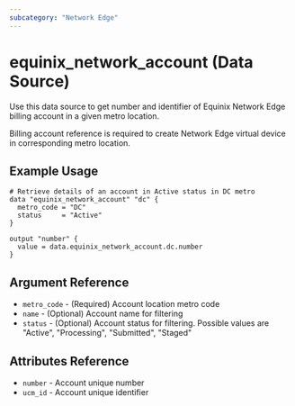 ```yaml
---
subcategory: "Network Edge"
---
```


# equinix_network_account (Data Source)

Use this data source to get number and identifier of Equinix Network Edge
billing account in a given metro location.

Billing account reference is required to create Network Edge virtual device
in corresponding metro location.

## Example Usage

```hcl
# Retrieve details of an account in Active status in DC metro
data "equinix_network_account" "dc" {
  metro_code = "DC"
  status     = "Active"
}

output "number" {
  value = data.equinix_network_account.dc.number
}
```

## Argument Reference

* `metro_code` - (Required) Account location metro code
* `name` - (Optional) Account name for filtering
* `status` - (Optional) Account status for filtering. Possible values are "Active",
"Processing", "Submitted", "Staged"

## Attributes Reference

* `number` - Account unique number
* `ucm_id` - Account unique identifier
